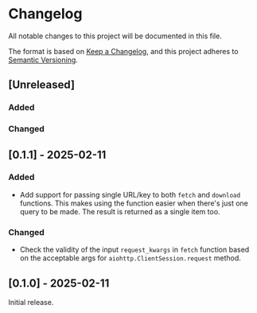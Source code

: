 # Changelog

All notable changes to this project will be documented in this file.

The format is based on [Keep a Changelog](https://keepachangelog.com/en/1.1.0/), and
this project adheres to [Semantic Versioning](https://semver.org/spec/v2.0.0.html).

## [Unreleased]

### Added

### Changed

## [0.1.1] - 2025-02-11

### Added

- Add support for passing single URL/key to both `fetch` and `download` functions. This
    makes using the function easier when there's just one query to be made. The result
    is returned as a single item too.

### Changed

- Check the validity of the input `request_kwargs` in `fetch` function based on the
    acceptable args for `aiohttp.ClientSession.request` method.

## [0.1.0] - 2025-02-11

Initial release.
